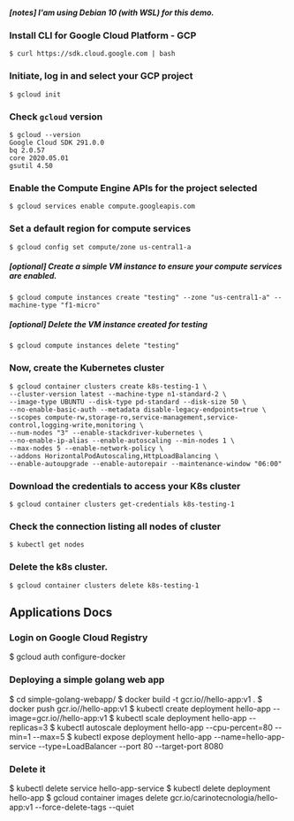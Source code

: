##### [notes] I'am using Debian 10 (with WSL) for this demo.
### Install CLI for Google Cloud Platform - GCP
```
$ curl https://sdk.cloud.google.com | bash
```
### Initiate, log in and select your GCP project
```
$ gcloud init
```
### Check `gcloud` version
```
$ gcloud --version
Google Cloud SDK 291.0.0
bq 2.0.57
core 2020.05.01
gsutil 4.50
```
### Enable the Compute Engine APIs for the project selected
```
$ gcloud services enable compute.googleapis.com
```
### Set a default region for compute services
```
$ gcloud config set compute/zone us-central1-a
```
##### [optional] Create a simple VM instance to ensure your compute services are enabled.
```
$ gcloud compute instances create "testing" --zone "us-central1-a" --machine-type "f1-micro"
```
##### [optional] Delete the VM instance created for testing
```
$ gcloud compute instances delete "testing"
```
### Now, create the Kubernetes cluster
```
$ gcloud container clusters create k8s-testing-1 \
--cluster-version latest --machine-type n1-standard-2 \
--image-type UBUNTU --disk-type pd-standard --disk-size 50 \
--no-enable-basic-auth --metadata disable-legacy-endpoints=true \
--scopes compute-rw,storage-ro,service-management,service-control,logging-write,monitoring \
--num-nodes "3" --enable-stackdriver-kubernetes \
--no-enable-ip-alias --enable-autoscaling --min-nodes 1 \
--max-nodes 5 --enable-network-policy \
--addons HorizontalPodAutoscaling,HttpLoadBalancing \
--enable-autoupgrade --enable-autorepair --maintenance-window "06:00"
```
### Download the credentials to access your K8s cluster
```
$ gcloud container clusters get-credentials k8s-testing-1
```
### Check the connection listing all nodes of cluster
```
$ kubectl get nodes
```
### Delete the k8s cluster.
```
$ gcloud container clusters delete k8s-testing-1
```

## Applications Docs

### Login on Google Cloud Registry

$ gcloud auth configure-docker

### Deploying a simple golang web app

$ cd simple-golang-webapp/
$ docker build -t gcr.io/<gcp-project-id>/hello-app:v1 .
$ docker push gcr.io/<gcp-project-id>/hello-app:v1
$ kubectl create deployment hello-app --image=gcr.io/<gcp-project-id>/hello-app:v1
$ kubectl scale deployment hello-app --replicas=3
$ kubectl autoscale deployment hello-app --cpu-percent=80 --min=1 --max=5
$ kubectl expose deployment hello-app --name=hello-app-service --type=LoadBalancer --port 80 --target-port 8080

### Delete it

$ kubectl delete service hello-app-service
$ kubectl delete deployment hello-app
$ gcloud container images delete gcr.io/carinotecnologia/hello-app:v1  --force-delete-tags --quiet
